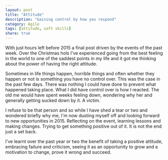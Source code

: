 ```yaml
---
layout: post
title: "Attitude"
description: "Gaining control by how you respond"
category: Agile
tags: [attitude, soft skills]
share: true
---
```

With just hours left before 2015 a final post driven by the events of the past week. Over the Christmas hols I've experienced going from the best feeling in the world to one of the saddest points in my life and it got me thinking about the power of having the right attitude. 

Sometimes in life things happen, horrible things and often whether they happen or not is something you have no control over. This was the case in the past few days. There was nothing I could have done to prevent what happened taking place. What I did have control over is how I reacted. The old me would have spent weeks feeling down, wondering why her and generally getting sucked down by it. A victim.

I refuse to be that person and so while I have shed a tear or two and wondered briefly why me, I'm now dusting myself off and looking forward to new opportunities in 2015. Reflecting on the event, learning lessons and making changes. Trying to get something positive out of it. It is not the end just a set back.

I've learnt over the past year or two the benefit of taking a positive attitude, embracing failure and criticism, seeing it as an opportunity to grow and a motivation to change, prove it wrong and succeed.










